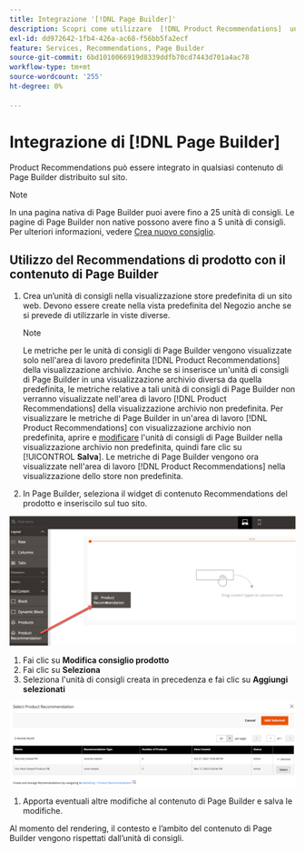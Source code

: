 ```yaml
---
title: Integrazione '[!DNL Page Builder]'
description: Scopri come utilizzare  [!DNL Product Recommendations]  unità in Page Builder.
exl-id: dd972642-1fb4-426a-ac68-f56bb5fa2ecf
feature: Services, Recommendations, Page Builder
source-git-commit: 6bd1010066919d8339ddfb70cd7443d701a4ac78
workflow-type: tm+mt
source-wordcount: '255'
ht-degree: 0%

---
```


# Integrazione di [!DNL Page Builder]

Product Recommendations può essere integrato in qualsiasi contenuto di Page Builder distribuito sul sito.

>[!NOTE]
>
> In una pagina nativa di Page Builder puoi avere fino a 25 unità di consigli. Le pagine di Page Builder non native possono avere fino a 5 unità di consigli. Per ulteriori informazioni, vedere [Crea nuovo consiglio](create.md).

## Utilizzo del Recommendations di prodotto con il contenuto di Page Builder

1. Crea un’unità di consigli nella visualizzazione store predefinita di un sito web. Devono essere create nella vista predefinita del Negozio anche se si prevede di utilizzarle in viste diverse.

   >[!NOTE]
   >
   >Le metriche per le unità di consigli di Page Builder vengono visualizzate solo nell&#39;area di lavoro predefinita [!DNL Product Recommendations] della visualizzazione archivio. Anche se si inserisce un&#39;unità di consigli di Page Builder in una visualizzazione archivio diversa da quella predefinita, le metriche relative a tali unità di consigli di Page Builder non verranno visualizzate nell&#39;area di lavoro [!DNL Product Recommendations] della visualizzazione archivio non predefinita. Per visualizzare le metriche di Page Builder in un&#39;area di lavoro [!DNL Product Recommendations] con visualizzazione archivio non predefinita, aprire e [modificare](edit.md) l&#39;unità di consigli di Page Builder nella visualizzazione archivio non predefinita, quindi fare clic su [!UICONTROL **Salva**]. Le metriche di Page Builder vengono ora visualizzate nell&#39;area di lavoro [!DNL Product Recommendations] nella visualizzazione dello store non predefinita.

1. In Page Builder, seleziona il widget di contenuto Recommendations del prodotto e inseriscilo sul tuo sito.

![Inserisci unità consigli](assets/pb-insert.png)

1. Fai clic su **Modifica consiglio prodotto**
1. Fai clic su **Seleziona**
1. Seleziona l&#39;unità di consigli creata in precedenza e fai clic su **Aggiungi selezionati**

![Inserisci unità consigli](assets/pb-select.png)

1. Apporta eventuali altre modifiche al contenuto di Page Builder e salva le modifiche.

Al momento del rendering, il contesto e l’ambito del contenuto di Page Builder vengono rispettati dall’unità di consigli.
